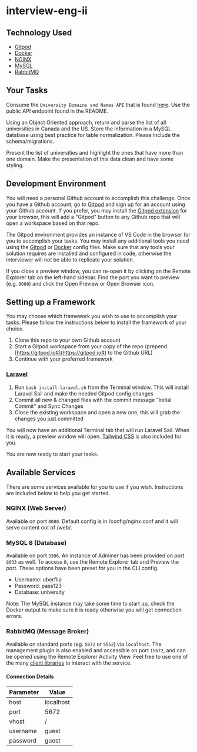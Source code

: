 # interview-eng-ii

## Technology Used

- [Gitpod](https://gitpod.io)
- [Docker](https://docker.com)
- [NGINX](https://nginx.org)
- [MySQL](https://dev.mysql.com/doc/refman/8.0/en/)
- [RabbitMQ](https://www.rabbitmq.com/)

## Your Tasks

Consume the `University Domains and Names API` that is found [here](https://github.com/Hipo/university-domains-list-api).  Use the public API endpoint found in the README.

Using an Object Oriented approach, return and parse the list of all universities in Canada and the US.  Store the information in a MySQL database using best practice for table normalization. Please include the schema/migrations.

Present the list of universities and highlight the ones that have more than one domain.  Make the presentation of this data clean and have some styling.

## Development Environment

You will need a personal Github account to accomplish this challenge.  Once you have a Github account, go to [Gitpod](https://gitpod.io) and sign up for an account using your Github account.  If you prefer, you may install the [Gitpod extension](https://www.gitpod.io/docs/browser-extension) for your browser, this will add a "Gitpod" button to any Github repo that will open a workspace based on that repo.

The Gitpod environment provides an instance of VS Code in the browser for you to accomplish your tasks.  You may install any additional tools you need using the [Gitpod](https://www.gitpod.io/docs/getting-started) or [Docker](https://docs.docker.com/compose/) config files.  Make sure that any tools your solution requires are installed and configured in code, otherwise the interviewer will not be able to replicate your solution.

If you close a preview window, you can re-open it by clicking on the Remote Explorer tab on the left-hand sidebar.  Find the port you want to preview (e.g. `8080`) and click the Open Preview or Open Browser icon.

## Setting up a Framework

You may choose which framework you wish to use to accomplish your tasks.  Please follow the instructions below to install the framework of your choice.

1. Clone this repo to your own Github account
2. Start a Gitpod workspace from your copy of the repo (prepend [https://gitpod.io#](https://gitpod.io#) to the Github URL)
3. Continue with your preferred framework

### [Laravel](https://laravel.com)

1. Run `bash install-laravel.sh` from the Terminal window.  This will install Laravel Sail and make the needed Gitpod config changes
2. Commit all new & changed files with the commit message "Initial Commit" and Sync Changes
3. Close the existing workspace and open a new one, this will grab the changes you just committed

You will now have an additional Terminal tab that will run Laravel Sail.  When it is ready, a preview window will open.  [Tailwind CSS](https://laravel.com/docs/8.x/mix#tailwindcss) is also included for you.

You are now ready to start your tasks.

## Available Services

There are some services available for you to use if you wish. Instructions are included below to help you get started.

### NGINX (Web Server)

Available on port `8080`.  Default config is in /config/nginx.conf and it will serve content out of /web/.

### MySQL 8 (Database)

Available on port `3306`.  An instance of Adminer has been provided on port `8033` as well.  To access it, use the Remote Explorer tab and Preview the port.  These options have been preset for you in the CLI config.

- Username: uberflip
- Password: pass123
- Database: university

Note: The MySQL instance may take some time to start up, check the Docker output to make sure it is ready otherwise you will get connection errors.

### RabbitMQ (Message Broker)

Available on standard ports (eg. `5672` or `5552`) via `localhost`. The management plugin is also enabled and accessible on port `15672`, and can be opened using the Remote Explorer Activity View. Feel free to use one of the many [client libraries](https://www.rabbitmq.com/devtools.html) to interact with the service.

#### Connection Details

| Parameter | Value     |
| ----------| --------- |
| host      | localhost |
| port      | 5672      |
| vhost     | /         |
| username  | guest     |
| password  | guest     |

